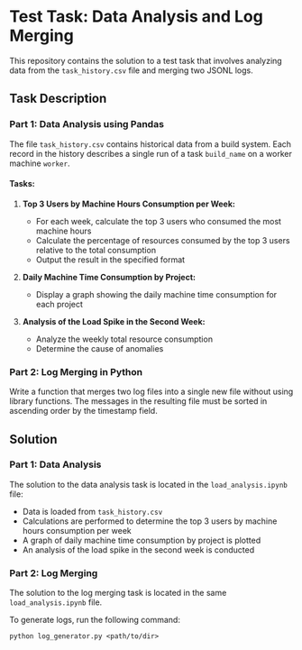 # Test Task: Data Analysis and Log Merging
This repository contains the solution to a test task that involves analyzing data from the `task_history.csv` file and merging two JSONL logs.

## Task Description
### Part 1: Data Analysis using Pandas
The file `task_history.csv` contains historical data from a build system. Each record in the history describes a single run of a task `build_name` on a worker machine `worker`.

#### Tasks:
1. **Top 3 Users by Machine Hours Consumption per Week:**
   - For each week, calculate the top 3 users who consumed the most machine hours
   - Calculate the percentage of resources consumed by the top 3 users relative to the total consumption
   - Output the result in the specified format

2. **Daily Machine Time Consumption by Project:**
   - Display a graph showing the daily machine time consumption for each project

3. **Analysis of the Load Spike in the Second Week:**
   - Analyze the weekly total resource consumption
   - Determine the cause of anomalies

### Part 2: Log Merging in Python
Write a function that merges two log files into a single new file without using library functions. The messages in the resulting file must be sorted in ascending order by the timestamp field.

## Solution
### Part 1: Data Analysis
The solution to the data analysis task is located in the `load_analysis.ipynb` file:
- Data is loaded from `task_history.csv`
- Calculations are performed to determine the top 3 users by machine hours consumption per week
- A graph of daily machine time consumption by project is plotted
- An analysis of the load spike in the second week is conducted

### Part 2: Log Merging
The solution to the log merging task is located in the same `load_analysis.ipynb` file.

To generate logs, run the following command:

`python log_generator.py <path/to/dir>`
